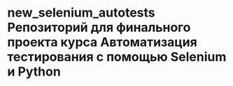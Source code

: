 # new_selenium_autotests Репозиторий для финального проекта курса Автоматизация тестирования с помощью Selenium и Python
